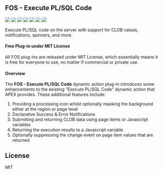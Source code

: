 ## FOS - Execute PL/SQL Code

![](https://img.shields.io/badge/Plug--in_Type-Dynamic_Action-orange.svg) ![](https://img.shields.io/badge/APEX-19.2-success.svg) ![](https://img.shields.io/badge/APEX-20.1-success.svg) ![](https://img.shields.io/badge/APEX-20.2-success.svg) ![](https://img.shields.io/badge/APEX-21.1-success.svg) ![](https://img.shields.io/badge/APEX-21.2-success.svg) ![](https://img.shields.io/badge/APEX-22.1-success.svg)

Execute PL/SQL code on the server with support for CLOB values, notifications, spinners, and more.
<h4>Free Plug-in under MIT License</h4>
<p>
All FOS plug-ins are released under MIT License, which essentially means it is free for everyone to use, no matter if commercial or private use.
</p>
<h4>Overview</h4>
<p>The <strong>FOS - Execute PL/SQL Code</strong> dynamic action plug-in introduces some enhancements to the existing "Execute PL/SQL Code" dynamic action that APEX provides. These additional features include:</p>
<ol>
<li>Providing a processing icon whilst optionally masking the background either at the region or page level</li>
<li>Declarative Success & Error Notifications</li>
<li>Submitting and returning CLOB data using page items or Javascript variables</li>
<li>Returning the execution results to a Javascript variable</li>
<li>Optionally suppressing the change event on page item values that are returned</li>
</ol>

## License

MIT

